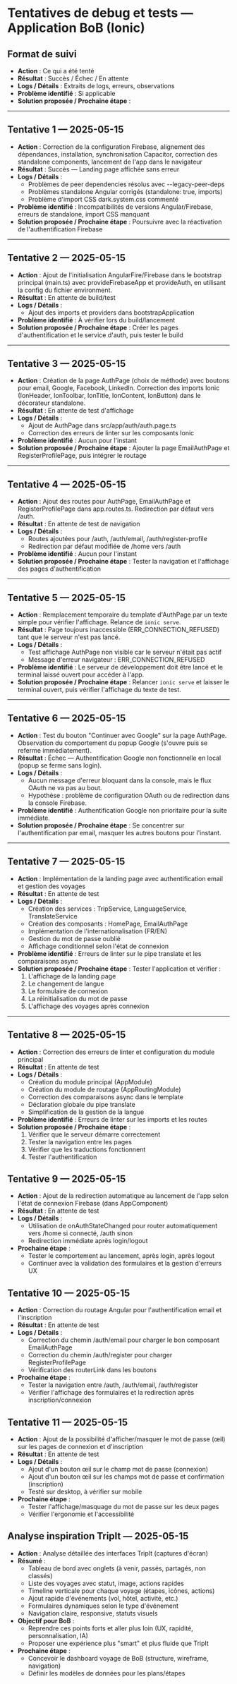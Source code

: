 # Tentatives de debug et tests — Application BoB (Ionic)

## Format de suivi
- **Action** : Ce qui a été tenté
- **Résultat** : Succès / Échec / En attente
- **Logs / Détails** : Extraits de logs, erreurs, observations
- **Problème identifié** : Si applicable
- **Solution proposée / Prochaine étape** :

---

## Tentative 1 — 2025-05-15
- **Action** : Correction de la configuration Firebase, alignement des dépendances, installation, synchronisation Capacitor, correction des standalone components, lancement de l'app dans le navigateur
- **Résultat** : Succès — Landing page affichée sans erreur
- **Logs / Détails** :
    - Problèmes de peer dependencies résolus avec --legacy-peer-deps
    - Problèmes standalone Angular corrigés (standalone: true, imports)
    - Problème d'import CSS dark.system.css commenté
- **Problème identifié** : Incompatibilités de versions Angular/Firebase, erreurs de standalone, import CSS manquant
- **Solution proposée / Prochaine étape** : Poursuivre avec la réactivation de l'authentification Firebase

---

## Tentative 2 — 2025-05-15
- **Action** : Ajout de l'initialisation AngularFire/Firebase dans le bootstrap principal (main.ts) avec provideFirebaseApp et provideAuth, en utilisant la config du fichier environment.
- **Résultat** : En attente de build/test
- **Logs / Détails** :
    - Ajout des imports et providers dans bootstrapApplication
- **Problème identifié** : À vérifier lors du build/lancement
- **Solution proposée / Prochaine étape** : Créer les pages d'authentification et le service d'auth, puis tester le build

---

## Tentative 3 — 2025-05-15
- **Action** : Création de la page AuthPage (choix de méthode) avec boutons pour email, Google, Facebook, LinkedIn. Correction des imports Ionic (IonHeader, IonToolbar, IonTitle, IonContent, IonButton) dans le décorateur standalone.
- **Résultat** : En attente de test d'affichage
- **Logs / Détails** :
    - Ajout de AuthPage dans src/app/auth/auth.page.ts
    - Correction des erreurs de linter sur les composants Ionic
- **Problème identifié** : Aucun pour l'instant
- **Solution proposée / Prochaine étape** : Ajouter la page EmailAuthPage et RegisterProfilePage, puis intégrer le routage

---

## Tentative 4 — 2025-05-15
- **Action** : Ajout des routes pour AuthPage, EmailAuthPage et RegisterProfilePage dans app.routes.ts. Redirection par défaut vers /auth.
- **Résultat** : En attente de test de navigation
- **Logs / Détails** :
    - Routes ajoutées pour /auth, /auth/email, /auth/register-profile
    - Redirection par défaut modifiée de /home vers /auth
- **Problème identifié** : Aucun pour l'instant
- **Solution proposée / Prochaine étape** : Tester la navigation et l'affichage des pages d'authentification 

---

## Tentative 5 — 2025-05-15
- **Action** : Remplacement temporaire du template d'AuthPage par un texte simple pour vérifier l'affichage. Relance de `ionic serve`.
- **Résultat** : Page toujours inaccessible (ERR_CONNECTION_REFUSED) tant que le serveur n'est pas lancé.
- **Logs / Détails** :
    - Test affichage AuthPage non visible car le serveur n'était pas actif
    - Message d'erreur navigateur : ERR_CONNECTION_REFUSED
- **Problème identifié** : Le serveur de développement doit être lancé et le terminal laissé ouvert pour accéder à l'app.
- **Solution proposée / Prochaine étape** : Relancer `ionic serve` et laisser le terminal ouvert, puis vérifier l'affichage du texte de test. 

---

## Tentative 6 — 2025-05-15
- **Action** : Test du bouton "Continuer avec Google" sur la page AuthPage. Observation du comportement du popup Google (s'ouvre puis se referme immédiatement).
- **Résultat** : Échec — Authentification Google non fonctionnelle en local (popup se ferme sans login).
- **Logs / Détails** :
    - Aucun message d'erreur bloquant dans la console, mais le flux OAuth ne va pas au bout.
    - Hypothèse : problème de configuration OAuth ou de redirection dans la console Firebase.
- **Problème identifié** : Authentification Google non prioritaire pour la suite immédiate.
- **Solution proposée / Prochaine étape** : Se concentrer sur l'authentification par email, masquer les autres boutons pour l'instant. 

---

## Tentative 7 — 2025-05-15
- **Action** : Implémentation de la landing page avec authentification email et gestion des voyages
- **Résultat** : En attente de test
- **Logs / Détails** :
    - Création des services : TripService, LanguageService, TranslateService
    - Création des composants : HomePage, EmailAuthPage
    - Implémentation de l'internationalisation (FR/EN)
    - Gestion du mot de passe oublié
    - Affichage conditionnel selon l'état de connexion
- **Problème identifié** : Erreurs de linter sur le pipe translate et les comparaisons async
- **Solution proposée / Prochaine étape** : Tester l'application et vérifier :
    1. L'affichage de la landing page
    2. Le changement de langue
    3. Le formulaire de connexion
    4. La réinitialisation du mot de passe
    5. L'affichage des voyages après connexion 

---

## Tentative 8 — 2025-05-15
- **Action** : Correction des erreurs de linter et configuration du module principal
- **Résultat** : En attente de test
- **Logs / Détails** :
    - Création du module principal (AppModule)
    - Création du module de routage (AppRoutingModule)
    - Correction des comparaisons async dans le template
    - Déclaration globale du pipe translate
    - Simplification de la gestion de la langue
- **Problème identifié** : Erreurs de linter sur les imports et les routes
- **Solution proposée / Prochaine étape** : 
    1. Vérifier que le serveur démarre correctement
    2. Tester la navigation entre les pages
    3. Vérifier que les traductions fonctionnent
    4. Tester l'authentification 

## Tentative 9 — 2025-05-15
- **Action** : Ajout de la redirection automatique au lancement de l'app selon l'état de connexion Firebase (dans AppComponent)
- **Résultat** : En attente de test
- **Logs / Détails** :
    - Utilisation de onAuthStateChanged pour router automatiquement vers /home si connecté, /auth sinon
    - Redirection immédiate après login/logout
- **Prochaine étape** :
    - Tester le comportement au lancement, après login, après logout
    - Continuer avec la validation des formulaires et la gestion d'erreurs UX

## Tentative 10 — 2025-05-15
- **Action** : Correction du routage Angular pour l'authentification email et l'inscription
- **Résultat** : En attente de test
- **Logs / Détails** :
    - Correction du chemin /auth/email pour charger le bon composant EmailAuthPage
    - Correction du chemin /auth/register pour charger RegisterProfilePage
    - Vérification des routerLink dans les boutons
- **Prochaine étape** :
    - Tester la navigation entre /auth, /auth/email, /auth/register
    - Vérifier l'affichage des formulaires et la redirection après inscription/connexion

## Tentative 11 — 2025-05-15
- **Action** : Ajout de la possibilité d'afficher/masquer le mot de passe (œil) sur les pages de connexion et d'inscription
- **Résultat** : En attente de test
- **Logs / Détails** :
    - Ajout d'un bouton œil sur le champ mot de passe (connexion)
    - Ajout d'un bouton œil sur les champs mot de passe et confirmation (inscription)
    - Testé sur desktop, à vérifier sur mobile
- **Prochaine étape** :
    - Tester l'affichage/masquage du mot de passe sur les deux pages
    - Vérifier l'ergonomie et l'accessibilité

## Analyse inspiration TripIt — 2025-05-15
- **Action** : Analyse détaillée des interfaces TripIt (captures d'écran)
- **Résumé** :
    - Tableau de bord avec onglets (à venir, passés, partagés, non classés)
    - Liste des voyages avec statut, image, actions rapides
    - Timeline verticale pour chaque voyage (étapes, icônes, actions)
    - Ajout rapide d'événements (vol, hôtel, activité, etc.)
    - Formulaires dynamiques selon le type d'événement
    - Navigation claire, responsive, statuts visuels
- **Objectif pour BoB** :
    - Reprendre ces points forts et aller plus loin (UX, rapidité, personnalisation, IA)
    - Proposer une expérience plus "smart" et plus fluide que TripIt
- **Prochaine étape** :
    - Concevoir le dashboard voyage de BoB (structure, wireframe, navigation)
    - Définir les modèles de données pour les plans/étapes 